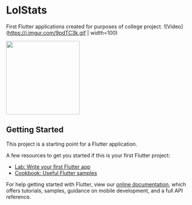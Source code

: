 # LolStats

First Flutter applications created for purposes of college project.
![Video](https://i.imgur.com/9pdTC3k.gif | width=100)

<img src="https://i.imgur.com/9pdTC3k.gif" width="200">


## Getting Started

This project is a starting point for a Flutter application.

A few resources to get you started if this is your first Flutter project:

- [Lab: Write your first Flutter app](https://flutter.dev/docs/get-started/codelab)
- [Cookbook: Useful Flutter samples](https://flutter.dev/docs/cookbook)

For help getting started with Flutter, view our
[online documentation](https://flutter.dev/docs), which offers tutorials,
samples, guidance on mobile development, and a full API reference.
